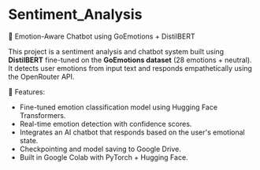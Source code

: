 # Sentiment_Analysis

🧠 Emotion-Aware Chatbot using GoEmotions + DistilBERT

This project is a sentiment analysis and chatbot system built using **DistilBERT** fine-tuned on the **GoEmotions dataset** (28 emotions + neutral). It detects user emotions from input text and responds empathetically using the OpenRouter  API.

🚀 Features:
- Fine-tuned emotion classification model using Hugging Face Transformers.
- Real-time emotion detection with confidence scores.
- Integrates an AI chatbot that responds based on the user's emotional state.
- Checkpointing and model saving to Google Drive.
- Built in Google Colab with PyTorch + Hugging Face.
